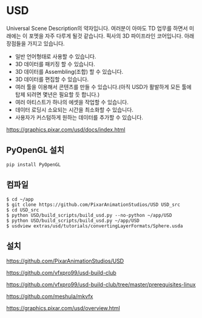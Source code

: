 # USD
Universal Scene Description의 약자입니다.
여러분이 아마도 TD 업무를 하면서 미래에는 이 포멧을 자주 다루게 될것 같습니다.
픽사의 3D 파이프라인 코어입니다. 아래 장점들을 가지고 있습니다.

- 일반 언어형태로 사용할 수 있습니다.
- 3D 데이터를 패키징 할 수 있습니다.
- 3D 데이터를 Assembling(조합) 할 수 있습니다.
- 3D 데이터를 편집할 수 있습니다.
- 여러 툴을 이용해서 콘텐츠를 만들 수 있습니다.(아직 USD가 활발하게 모든 툴에 탑제 되려면 몇년은 필요할 듯 합니다.)
- 여러 아티스트가 하나의 에셋을 작업할 수 있습니다.
- 데이터 로딩시 소요되는 시간을 최소화할 수 있습니다.
- 사용자가 커스텀하게 원하는 데이터를 추가할 수 있습니다.

https://graphics.pixar.com/usd/docs/index.html

## PyOpenGL 설치

```
pip install PyOpenGL
```


## 컴파일
```
$ cd ~/app
$ git clone https://github.com/PixarAnimationStudios/USD USD_src
$ cd USD_src
$ python USD/build_scripts/build_usd.py --no-python ~/app/USD
$ python USD/build_scripts/build_usd.py ~/app/USD
$ usdview extras/usd/tutorials/convertingLayerFormats/Sphere.usda
```

## 설치
https://github.com/PixarAnimationStudios/USD

https://github.com/vfxpro99/usd-build-club

https://github.com/vfxpro99/usd-build-club/tree/master/prerequisites-linux

https://github.com/meshula/mkvfx

https://graphics.pixar.com/usd/overview.html
